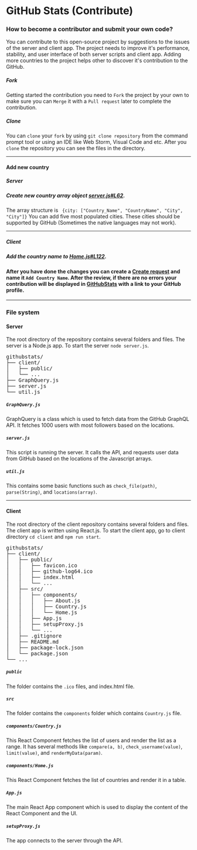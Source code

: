 # GitHub Stats (Contribute)
### How to become a contributor and submit your own code?
You can contribute to this open-source project by suggestions to the issues of the server and client app.
The project needs to improve it's performance, stability, and user interface of both server scripts and client app.
Adding more countries to the project helps other to discover it's contribution to the GitHub.

##### Fork
Getting started the contribution you need to `Fork` the project by your own to make sure you can `Merge` it with a `Pull request`
later to complete the contribution.

##### Clone
You can `clone` your `fork` by using `git clone repository` from the command prompt tool or
using an IDE like Web Storm, Visual Code and etc. After you `clone` the repository you can see the files
in the directory.

---
#### Add new country
##### Server
##### Create new country array object [server.js#L62](https://github.com/gayanvoice/githubstats-github-graphql/blob/d00a177b006cb4d08052f58a9f8415fe504b55f3/server.js#L62).
The array structure is ` {city: ["Country_Name", "CountryName", "City", "City"]}` You can add five most populated cities. These cities should be supported by GitHub (Sometimes the native languages may not work).

---
##### Client
##### Add the country name to [Home.js#L122](https://github.com/gayanvoice/githubstats-github-graphql/blob/d00a177b006cb4d08052f58a9f8415fe504b55f3/client/src/components/Home.js#L122).

#### After you have done the changes you can create a [Create request](https://github.com/gayanvoice/githubstats/pulls) and name it `Add Country Name`. After the review, if there are no errors your contribution will be displayed in [GitHubStats](http://www.githubstats.com/) with a link to your GitHub profile.

---
### File system
#### Server
The root directory of the repository contains several folders and files. The server is a Node.js app.
To start the server `node server.js`.
<pre>
githubstats/
├── client/
│   ├── public/
│   └── ...
├── GraphQuery.js
├── server.js
└── util.js
</pre>
##### `GraphQuery.js`
GraphQuery is a class which is used to fetch data from the GitHub GraphQL API.
It fetches 1000 users with most followers based on the locations.
##### `server.js`
This script is running the server. It calls the API, and requests user data from GitHub based
on the locations of the Javascript arrays.
##### `util.js`
This contains some basic functions such as `check_file(path)`, `parse(String)`, and `locations(array)`.

---
#### Client
The root directory of the client repository contains several folders and files.
The client app is written using React.js. To start the client app, go to client directory `cd client` and `npm run start`.
<pre>
githubstats/
├── client/
│   ├── public/
│   │   ├── favicon.ico
│   │   ├── github-log64.ico
│   │   ├── index.html
│   │   └── ...
│   ├── src/
│   │   ├── components/
│   │   │   ├── About.js
│   │   │   ├── Country.js
│   │   │   └── Home.js
│   │   ├── App.js
│   │   ├── setupProxy.js
│   │   └── ...
│   ├── .gitignore
│   ├── README.md
│   ├── package-lock.json
│   └── package.json
└── ...
</pre>
##### `public`
The folder contains the `.ico` files, and index.html file.
##### `src`
The folder contains the `components` folder which contains `Country.js` file.
##### `components/Country.js`
This React Component fetches the list of users and render the list as a range.
It has several methods like `compare(a, b)`, `check_username(value)`, `limit(value)`, and `renderMyData(param)`.
##### `components/Home.js`
This React Component fetches the list of countries and render it in a table.
##### `App.js`
The main React App component which is used to display the content of the React Component and the UI.
##### `setupProxy.js`
The app connects to the server through the API.

 

